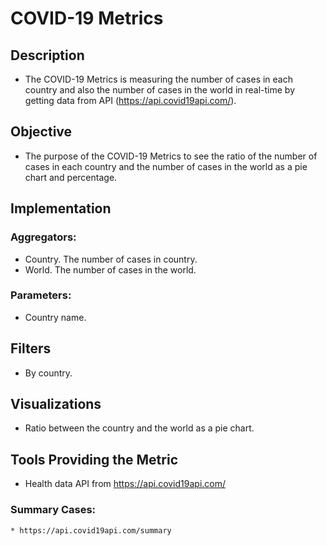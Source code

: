 # COVID-19 Metrics

## Description
- The COVID-19 Metrics is measuring the number of cases in each country and also the number of cases in the world in real-time by getting data from API (https://api.covid19api.com/).

## Objective
- The purpose of the COVID-19 Metrics to see the ratio of the number of cases in each country and the number of cases in the world as a pie chart and percentage.

## Implementation

### Aggregators:
- Country. The number of cases in country.
- World.  The number of cases in the world.

### Parameters:
- Country name.

## Filters
- By country.

## Visualizations
- Ratio between the country and the world as a pie chart.

## Tools Providing the Metric
- Health data API from https://api.covid19api.com/
### Summary Cases:
    * https://api.covid19api.com/summary
